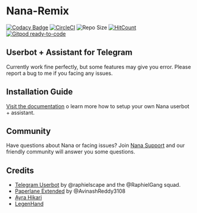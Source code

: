 # Nana-Remix

[![Codacy Badge](https://api.codacy.com/project/badge/Grade/d560b5d6cb1147f98c92a1201217d362)](https://app.codacy.com/manual/AmaanAhmed/Nana-Remix?utm_source=github.com&utm_medium=referral&utm_content=pokurt/Nana-Remix&utm_campaign=Badge_Grade_Dashboard) [![CircleCI](https://circleci.com/gh/pokurt/Nana-Remix.svg?style=svg)](https://circleci.com/gh/pokurt/Nana-Remix) ![Repo Size](https://img.shields.io/github/repo-size/pokurt/Nana-Remix) [![HitCount](http://hits.dwyl.com/pokurt/Nana-Remix.svg)](http://hits.dwyl.com/pokurt/Nana-Remix) [![Gitpod ready-to-code](https://img.shields.io/badge/Gitpod-ready--to--code-blue?logo=gitpod)](https://gitpod.io/#https://github.com/pokurt/Nana-Remix)

## Userbot + Assistant for Telegram

Currently work fine perfectly, but some features may give you error. Please report a bug to me if you facing any issues.

## Installation Guide

[Visit the documentation](https://aman-a.gitbook.io/nana-remix) o learn more how to setup your own Nana userbot + assistant.

## Community

Have questions about Nana or facing issues? Join [Nana Support](https://t.me/NanaBotSupport) and our friendly
community will answer you some questions.

## Credits

- [Telegram Userbot](https://github.com/RaphielGang/Telegram-UserBot) by @raphielscape and the @RaphielGang squad.
- [Paperlane Extended](https://github.com/AvinashReddy3108/PaperplaneExtended) by @AvinashReddy3108
- [Ayra Hikari](https://github.com/AyraHikari)
- [LegenHand](https://github.com/legenhand)
